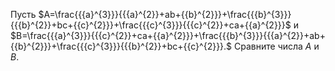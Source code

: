 Пусть $A=\frac{{{a}^{3}}}{{{a}^{2}}+ab+{{b}^{2}}}+\frac{{{b}^{3}}}{{{b}^{2}}+bc+{{c}^{2}}}+\frac{{{c}^{3}}}{{{c}^{2}}+ca+{{a}^{2}}}$ и $B=\frac{{{a}^{3}}}{{{c}^{2}}+ca+{{a}^{2}}}+\frac{{{b}^{3}}}{{{a}^{2}}+ab+{{b}^{2}}}+\frac{{{c}^{3}}}{{{b}^{2}}+bc+{{c}^{2}}}.$ Сравните числа $A$ и $B$.